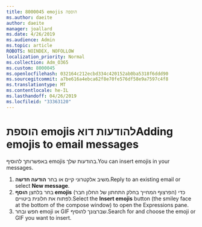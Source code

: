 ```yaml
---
title: 8000045 emojis הוספה
ms.author: daeite
author: daeite
manager: joallard
ms.date: 4/26/2019
ms.audience: Admin
ms.topic: article
ROBOTS: NOINDEX, NOFOLLOW
localization_priority: Normal
ms.collection: Adm_O365
ms.custom: 8000045
ms.openlocfilehash: 032164c212ecbd334c420152ab0ba5318f6ddd90
ms.sourcegitcommit: a7be616a4ebca62f8e70fe576df58e9a7597c4f8
ms.translationtype: MT
ms.contentlocale: he-IL
ms.lasthandoff: 04/26/2019
ms.locfileid: "33363120"
---
```

# <a name="adding-emojis-to-email-messages"></a><span data-ttu-id="eb8a4-102">הוספת emojis להודעות דוא</span><span class="sxs-lookup"><span data-stu-id="eb8a4-102">Adding emojis to email messages</span></span>

<span data-ttu-id="eb8a4-103">באפשרותך להוסיף emojis בהודעות שלך.</span><span class="sxs-lookup"><span data-stu-id="eb8a4-103">You can insert emojis in your messages.</span></span>

1. <span data-ttu-id="eb8a4-104">משיב אלקטרוני קיים או בחר **הודעה חדשה**.</span><span class="sxs-lookup"><span data-stu-id="eb8a4-104">Reply to an existing email or select **New message**.</span></span>
1. <span data-ttu-id="eb8a4-105">בחר בלחצן **הוסף emojis** (הפרצוף המחייך בחלק התחתון של החלון חבר) כדי לפתוח את חלונית ביטויים.</span><span class="sxs-lookup"><span data-stu-id="eb8a4-105">Select the **Insert emojis** button (the smiley face at the bottom of the compose window) to open the Expressions pane.</span></span>
1. <span data-ttu-id="eb8a4-106">חפש ובחר emoji או GIF שברצונך להוסיף.</span><span class="sxs-lookup"><span data-stu-id="eb8a4-106">Search for and choose the emoji or GIF you want to insert.</span></span>